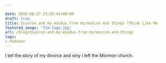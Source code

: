 ```yaml
---

date: 2016-06-27 23:28:43+00:00
draft: true
title: Divorce and my exodus from mormonism and things (Think Like Me - 3)
featured_image: 'tlm-logo.jpg'
url: /blog/divorce-and-my-exodus-from-mormonism-and-things
tags:
- Podcast
---
```



 


I tell the story of my divorce and why I left the Mormon church. 


 
   
